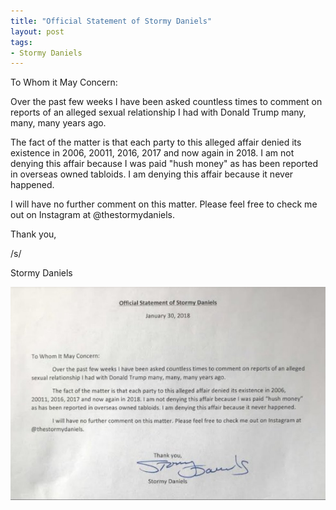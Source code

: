 ```yaml
---
title: "Official Statement of Stormy Daniels"
layout: post
tags:
- Stormy Daniels
---
```


To Whom it May Concern:

Over the past few weeks I have been asked countless times to comment on reports of an alleged sexual relationship I had with Donald Trump many, many, many years ago.

The fact of the matter is that each party to this alleged affair denied its existence in 2006, 20011, 2016, 2017 and now again in 2018. I am not denying this affair because I was paid "hush money" as has been reported in overseas owned tabloids. I am denying this affair because it never happened.

I will have no further comment on this matter. Please feel free to check me out on Instagram at @thestormydaniels.

Thank you,

/s/

Stormy Daniels

![Official statement from Stormy Daniels](/assets/2018-01-30-Stormy-Daniels.jpg "Official statement from Stormy Daniels")
